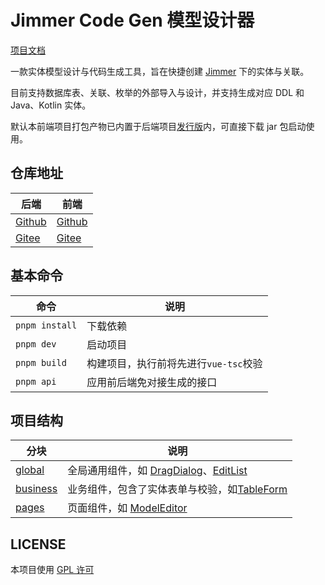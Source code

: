 # Jimmer Code Gen 模型设计器

[项目文档](https://pot-mot.github.io/jimmer-code-gen-doc/)

一款实体模型设计与代码生成工具，旨在快捷创建 [Jimmer](https://github.com/babyfish-ct/jimmer) 下的实体与关联。

目前支持数据库表、关联、枚举的外部导入与设计，并支持生成对应 DDL 和 Java、Kotlin 实体。

默认本前端项目打包产物已内置于后端项目[发行版](https://github.com/pot-mot/jimmer-code-gen-kotlin/releases)内，可直接下载
jar 包启动使用。

## 仓库地址

| 后端                                                                         | 前端                                                                       |
|----------------------------------------------------------------------------|--------------------------------------------------------------------------|
| [Github](https://github.com/pot-mot/jimmer-code-gen-kotlin)                | [Github](https://github.com/pot-mot/jimmer-code-gen-vue3)                |
| [Gitee](https://gitee.com/run-around---whats-wrong/jimmer-code-gen-kotlin) | [Gitee](https://gitee.com/run-around---whats-wrong/jimmer-code-gen-vue3) |

## 基本命令

| 命令             | 说明                      |
|----------------|-------------------------|
| `pnpm install` | 下载依赖                    |
| `pnpm dev`     | 启动项目                    |
| `pnpm build`   | 构建项目，执行前将先进行`vue-tsc`校验 |
| `pnpm api`     | 应用前后端免对接生成的接口           |

## 项目结构

| 分块                                      | 说明                                                                                                                                     |
|-----------------------------------------|----------------------------------------------------------------------------------------------------------------------------------------|
| [global](src%2Fcomponents%2Fglobal)     | 全局通用组件，如 [DragDialog](src%2Fcomponents%2Fglobal%2Fdialog%2FDragDialog.vue)、[EditList](src%2Fcomponents%2Fglobal%2Flist%2FEditList.vue) |
| [business](src%2Fcomponents%2Fbusiness) | 业务组件，包含了实体表单与校验，如[TableForm](src%2Fcomponents%2Fbusiness%2Ftable%2FTableForm.vue)                                                      |
| [pages](src%2Fcomponents%2Fpages)       | 页面组件，如 [ModelEditor](src%2Fcomponents%2Fpages%2FModelEditor)                                                                           |

## LICENSE

本项目使用 [GPL 许可](LICENSE)
